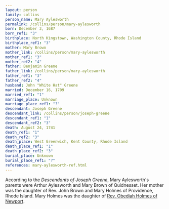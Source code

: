 ```yaml
---
layout: person
family: collins
person_name: Mary Aylesworth
permalink: /collins/person/mary-aylesworth
born: December 3, 1687
born_ref1: "3"
birthplace: North Kingstown, Washington County, Rhode Island
birthplace_ref1: "3"
mother: Mary Brown
mother_link: /collins/person/mary-aylesworth
mother_ref1: "3"
mother_ref2: "4"
father: Benjamin Greene
father_link: /collins/person/mary-aylesworth
father_ref1: "3"
father_ref2: "4"
husband: John "White Hat" Greene
married: December 16, 1709
married_ref1: "1"
marriage_place: Unknown
marriage_place_ref1: "?"
descendant: Joseph Greene
descendant_link: /collins/person/joseph-greene
descendant_ref1: "1"
descendant_ref2: "3"
death: August 24, 1741
death_ref1: "1"
death_ref2: "3"
death_place: West Greenwich, Kent County, Rhode Island
death_place_ref1: "1"
death_place_ref2: "3"
burial_place: Unknown
burial_place_ref1: "?"
references: mary-aylesworth-ref.html
---
```


According to the _Descendants of Joseph Greene_, Mary Aylesworth's parents were Arthur Aylesworth and Mary Brown of Quidnesset. Her mother was the daughter of Rev. John Brown and Mary Holmes of Providence, Rhode Island. Mary Holmes was the daughter of [Rev. Obediah Holmes of Newport](https://en.wikipedia.org/wiki/Obadiah_Holmes).
